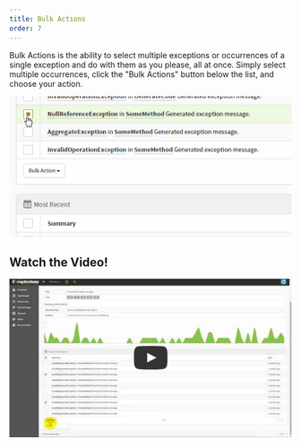 ```yaml
---
title: Bulk Actions
order: 7
---
```

Bulk Actions is the ability to select multiple exceptions or occurrences of a single exception and do with them as you please, all at once. Simply select multiple occurrences, click the "Bulk Actions" button below the list, and choose your action.

![Exceptionless Bulk Actions Demo](img/exceptionless-bulk-actions.gif)

## Watch the Video!

[![Exceptionless Bulk Actions](img/bulk-actions-video-screenshot.png)](http://www.youtube.com/watch?v=pQXk3ayK8P8)
